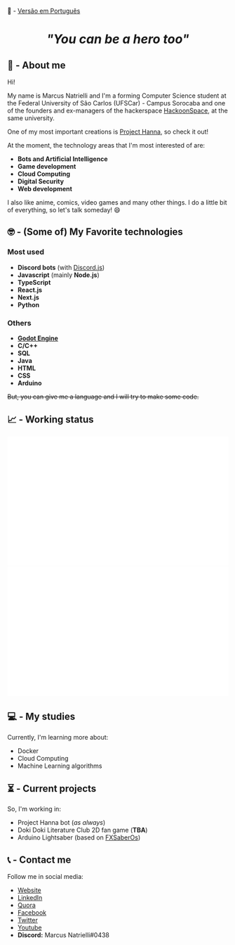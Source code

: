 
📌 - [Versão em Português](https://github.com/InfiniteMarcus/Infinitemarcus/blob/main/README_pt-br.md)

<h1 align="center">
  <p><i>"You can be a hero too"</i></p>
</h1>

## 🤔 - About me

Hi!

My name is Marcus Natrielli and I'm a forming Computer Science student at the Federal University of São Carlos (UFSCar) - Campus Sorocaba and one of the founders and ex-managers of the hackerspace [HackoonSpace](https://www.hackoonspace.com), at the same university.

One of my most important creations is [Project Hanna](https://www.projecthanna.com/), so check it out!

At the moment, the technology areas that I'm most interested of are:
* **Bots and Artificial Intelligence**
* **Game development**
* **Cloud Computing**
* **Digital Security**
* **Web development**

I also like anime, comics, video games and many other things. I do a little bit of everything, so let's talk someday! 😄

## 🤓 - (Some of) My Favorite technologies

### Most used
* **Discord bots** (with [Discord.js](https://github.com/discordjs/discord.js))
* **Javascript** (mainly **Node.js**)
* **TypeScript**
* **React.js**
* **Next.js**
* **Python**

### Others
* **[Godot Engine](https://godotengine.org/)**
* **C/C++**
* **SQL**
* **Java**
* **HTML**
* **CSS**
* **Arduino**

~~But, you can give me a language and I will try to make some code.~~

## 📈 - Working status

![Overview](https://github.com/Infinitemarcus/github-stats-transparent/blob/output/generated/overview.svg)
![Languages](https://github.com/Infinitemarcus/github-stats-transparent/blob/output/generated/languages.svg)

## 💻 - My studies

Currently, I'm learning more about:

* Docker
* Cloud Computing
* Machine Learning algorithms

## ⏳ - Current projects

So, I'm working in:

* Project Hanna bot (*as always*)
* Doki Doki Literature Club 2D fan game (**TBA**)
* Arduino Lightsaber (based on [FXSaberOs](https://github.com/Protonerd/FX-SaberOS))

## 📞 - Contact me

Follow me in social media:

* [Website](https://www.marcusnatrielli.com/)
* [LinkedIn](https://www.linkedin.com/in/marcus-natrielli/)
* [Quora](https://www.quora.com/profile/Marcus-Vinicius-Natrielli-Garcia)
* [Facebook](https://www.facebook.com/marcus.natrielli/)
* [Twitter](https://twitter.com/MarcusNatrielli)
* [Youtube]([https://www.youtube.com/channel/UCZNG7XNAtaVwst0BTzxiHCQ](https://www.youtube.com/@marcusnatrielli))
* **Discord:** Marcus Natrielli#0438

